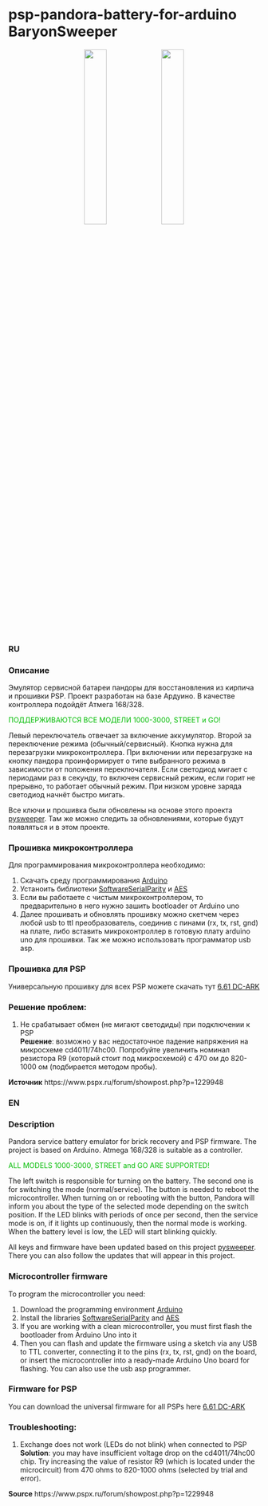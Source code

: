 # psp-pandora-battery-for-arduino BaryonSweeper
<body>
  <p align="center">
    <img src="https://raw.githubusercontent.com/ValeraKirpich/Pandora-battery-for-PSP-on-arduino/main/IMG_2024-08-01-13-09-17-202.jpg" width=30% height=auto>
    <img src="https://raw.githubusercontent.com/ValeraKirpich/Pandora-battery-for-PSP-on-arduino/main/IMG_2024-08-01-13-10-03-141.jpg" width=30% height=auto>
  </p>

  <h3><strong>RU</strong></h3>
<h3><strong>Описание</strong></h3>
<p>Эмулятор сервисной батареи пандоры для восстановления из кирпича и прошивки PSP. Проект разработан на базе Ардуино. В качестве контроллера подойдёт Атмега 168/328.</p>
<p><span style="color: #00bc03;">ПОДДЕРЖИВАЮТСЯ ВСЕ МОДЕЛИ 1000-3000, STREET и GO!</span></p>
<p>Левый переключатель отвечает за включение аккумулятор. Второй за переключение режима (обычный/сервисный). Кнопка нужна для перезагрузки микроконтроллера. При включении или перезагрузке на кнопку пандора проинформирует о типе выбранного режима в зависимости от положения переключателя. Если светодиод мигает с периодами раз в секунду, то включен сервисный режим, если горит не прерывно, то работает обычный режим. При низком уровне заряда светодиод начнёт быстро мигать.</p>
<p>Все ключи и прошивка были обновлены на основе этого проекта <a href="https://github.com/khubik2/pysweeper" target="_blank" rel="noopener" title="pysweeper">pysweeper</a>. Там же можно следить за обновлениями, которые будут появляться и в этом проекте.</p>
<h3>Прошивка микроконтроллера</h3>
<p>Для программирования микроконтроллера необходимо:</p>
<ol>
<li>Скачать среду программирования <a href="https://www.arduino.cc/" target="_blank" rel="noopener" title="arduino">Arduino</a></li>
<li>Устаноить библиотеки <a href="https://github.com/ljbeng/SoftwareSerialParity" target="_blank" rel="noopener" title="SoftwareSerialParity">SoftwareSerialParity</a> и <a href="https://www.arduino.cc/reference/en/libraries/aeslib/" target="_blank" rel="noopener" title="AES">AES</a></li>
<li>Если вы работаете с чистым микроконтроллером, то предварительно в него нужно зашить bootloader от Arduino uno</li>
<li>Далее прошивать и обновлять прошивку можно скетчем через любой usb to ttl преобразователь, соединив с пинами (rx, tx, rst, gnd) на плате, либо вставить микроконтроллер в готовую плату arduino uno для прошивки. Так же можно использовать программатор usb asp.</li>
</ol>
<h3>Прошивка для PSP</h3>
<p>Универсальную прошивку для всех PSP можете скачать тут <a href="https://www.pspx.ru/forum/showthread.php?t=114800" target="_blank" rel="noopener" title="6.61 DC-ARK">6.61 DC-ARK</a></p>
<h3>Решение проблем:</h3>
<ol>
<li>Не срабатывает обмен (не мигают светодиды) при подключении к PSP<br /><strong>Решение</strong>: возможно у вас недостаточное падение напряжения на микросхеме cd4011/74hc00. Попробуйте увеличить номинал резистора R9 (который стоит под микросхемой) с 470 ом до 820-1000 ом (подбирается методом пробы).</li>
</ol>
<p><strong>Источник</strong> https://www.pspx.ru/forum/showpost.php?p=1229948</p>


  <h3><strong>EN</strong></h3>
<h3><strong>Description</strong></h3>
<p>Pandora service battery emulator for brick recovery and PSP firmware. The project is based on Arduino. Atmega 168/328 is suitable as a controller.</p>
<p><span style="color: #00bc03;">ALL MODELS 1000-3000, STREET and GO ARE SUPPORTED!</span></p>
<p>The left switch is responsible for turning on the battery. The second one is for switching the mode (normal/service). The button is needed to reboot the microcontroller. When turning on or rebooting with the button, Pandora will inform you about the type of the selected mode depending on the switch position. If the LED blinks with periods of once per second, then the service mode is on, if it lights up continuously, then the normal mode is working. When the battery level is low, the LED will start blinking quickly.</p>
<p>All keys and firmware have been updated based on this project <a href="https://github.com/khubik2/pysweeper" target="_blank" rel="noopener" title="pysweeper">pysweeper</a>. There you can also follow the updates that will appear in this project.</p>
<h3>Microcontroller firmware</h3>
<p>To program the microcontroller you need:</p>
<ol>
<li>Download the programming environment <a href="https://www.arduino.cc/" target="_blank" rel="noopener" title="arduino">Arduino</a></li>
<li>Install the libraries <a href="https://github.com/ljbeng/SoftwareSerialParity" target="_blank" rel="noopener" title="SoftwareSerialParity">SoftwareSerialParity</a> and <a href="https://www.arduino.cc/reference/en/libraries/aeslib/" target="_blank" rel="noopener" title="AES">AES</a></li>
<li>If you are working with a clean microcontroller, you must first flash the bootloader from Arduino Uno into it</li>
<li>Then you can flash and update the firmware using a sketch via any USB to TTL converter, connecting it to the pins (rx, tx, rst, gnd) on the board, or insert the microcontroller into a ready-made Arduino Uno board for flashing. You can also use the usb asp programmer.</li>
</ol>
<h3>Firmware for PSP</h3>
<p>You can download the universal firmware for all PSPs here <a href="https://www.pspx.ru/forum/showthread.php?t=114800" target="_blank" rel="noopener" title="6.61 DC-ARK">6.61 DC-ARK</a></p>
<h3>Troubleshooting:</h3>
<ol>
<li>Exchange does not work (LEDs do not blink) when connected to PSP<br /><strong>Solution</strong>: you may have insufficient voltage drop on the cd4011/74hc00 chip. Try increasing the value of resistor R9 (which is located under the microcircuit) from 470 ohms to 820-1000 ohms (selected by trial and error).</li>
</ol>
<p><strong>Source</strong> https://www.pspx.ru/forum/showpost.php?p=1229948</p>

 </body>
